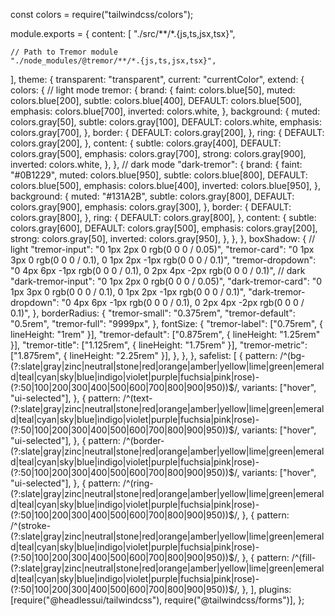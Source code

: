 const colors = require("tailwindcss/colors");

module.exports = {
  content: [
    "./src/**/*.{js,ts,jsx,tsx}",

    // Path to Tremor module
    "./node_modules/@tremor/**/*.{js,ts,jsx,tsx}",
  ],
  theme: {
    transparent: "transparent",
    current: "currentColor",
    extend: {
      colors: {
        // light mode
        tremor: {
          brand: {
            faint: colors.blue[50],
            muted: colors.blue[200],
            subtle: colors.blue[400],
            DEFAULT: colors.blue[500],
            emphasis: colors.blue[700],
            inverted: colors.white,
          },
          background: {
            muted: colors.gray[50],
            subtle: colors.gray[100],
            DEFAULT: colors.white,
            emphasis: colors.gray[700],
          },
          border: {
            DEFAULT: colors.gray[200],
          },
          ring: {
            DEFAULT: colors.gray[200],
          },
          content: {
            subtle: colors.gray[400],
            DEFAULT: colors.gray[500],
            emphasis: colors.gray[700],
            strong: colors.gray[900],
            inverted: colors.white,
          },
        },
        // dark mode
        "dark-tremor": {
          brand: {
            faint: "#0B1229",
            muted: colors.blue[950],
            subtle: colors.blue[800],
            DEFAULT: colors.blue[500],
            emphasis: colors.blue[400],
            inverted: colors.blue[950],
          },
          background: {
            muted: "#131A2B",
            subtle: colors.gray[800],
            DEFAULT: colors.gray[900],
            emphasis: colors.gray[300],
          },
          border: {
            DEFAULT: colors.gray[800],
          },
          ring: {
            DEFAULT: colors.gray[800],
          },
          content: {
            subtle: colors.gray[600],
            DEFAULT: colors.gray[500],
            emphasis: colors.gray[200],
            strong: colors.gray[50],
            inverted: colors.gray[950],
          },
        },
      },
      boxShadow: {
        // light
        "tremor-input": "0 1px 2px 0 rgb(0 0 0 / 0.05)",
        "tremor-card": "0 1px 3px 0 rgb(0 0 0 / 0.1), 0 1px 2px -1px rgb(0 0 0 / 0.1)",
        "tremor-dropdown": "0 4px 6px -1px rgb(0 0 0 / 0.1), 0 2px 4px -2px rgb(0 0 0 / 0.1)",
        // dark
        "dark-tremor-input": "0 1px 2px 0 rgb(0 0 0 / 0.05)",
        "dark-tremor-card": "0 1px 3px 0 rgb(0 0 0 / 0.1), 0 1px 2px -1px rgb(0 0 0 / 0.1)",
        "dark-tremor-dropdown": "0 4px 6px -1px rgb(0 0 0 / 0.1), 0 2px 4px -2px rgb(0 0 0 / 0.1)",
      },
      borderRadius: {
        "tremor-small": "0.375rem",
        "tremor-default": "0.5rem",
        "tremor-full": "9999px",
      },
      fontSize: {
        "tremor-label": ["0.75rem", { lineHeight: "1rem" }],
        "tremor-default": ["0.875rem", { lineHeight: "1.25rem" }],
        "tremor-title": ["1.125rem", { lineHeight: "1.75rem" }],
        "tremor-metric": ["1.875rem", { lineHeight: "2.25rem" }],
      },
    },
  },
  safelist: [
    {
      pattern:
        /^(bg-(?:slate|gray|zinc|neutral|stone|red|orange|amber|yellow|lime|green|emerald|teal|cyan|sky|blue|indigo|violet|purple|fuchsia|pink|rose)-(?:50|100|200|300|400|500|600|700|800|900|950))$/,
      variants: ["hover", "ui-selected"],
    },
    {
      pattern:
        /^(text-(?:slate|gray|zinc|neutral|stone|red|orange|amber|yellow|lime|green|emerald|teal|cyan|sky|blue|indigo|violet|purple|fuchsia|pink|rose)-(?:50|100|200|300|400|500|600|700|800|900|950))$/,
      variants: ["hover", "ui-selected"],
    },
    {
      pattern:
        /^(border-(?:slate|gray|zinc|neutral|stone|red|orange|amber|yellow|lime|green|emerald|teal|cyan|sky|blue|indigo|violet|purple|fuchsia|pink|rose)-(?:50|100|200|300|400|500|600|700|800|900|950))$/,
      variants: ["hover", "ui-selected"],
    },
    {
      pattern:
        /^(ring-(?:slate|gray|zinc|neutral|stone|red|orange|amber|yellow|lime|green|emerald|teal|cyan|sky|blue|indigo|violet|purple|fuchsia|pink|rose)-(?:50|100|200|300|400|500|600|700|800|900|950))$/,
    },
    {
      pattern:
        /^(stroke-(?:slate|gray|zinc|neutral|stone|red|orange|amber|yellow|lime|green|emerald|teal|cyan|sky|blue|indigo|violet|purple|fuchsia|pink|rose)-(?:50|100|200|300|400|500|600|700|800|900|950))$/,
    },
    {
      pattern:
        /^(fill-(?:slate|gray|zinc|neutral|stone|red|orange|amber|yellow|lime|green|emerald|teal|cyan|sky|blue|indigo|violet|purple|fuchsia|pink|rose)-(?:50|100|200|300|400|500|600|700|800|900|950))$/,
    },
  ],
  plugins: [require("@headlessui/tailwindcss"), require("@tailwindcss/forms")],
};